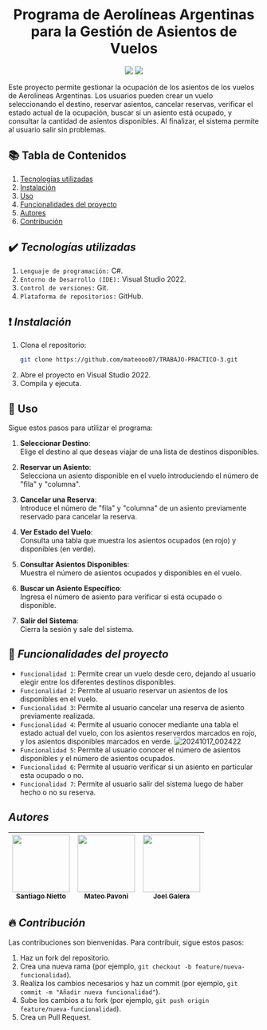 # <h1 align="center"> Programa de Aerolíneas Argentinas para la Gestión de Asientos de Vuelos </h1>
<p align="center"> 
  <img src="https://img.shields.io/badge/status-En%20desarrollo-yellowgreen">
  <img src="https://img.shields.io/badge/release_date-October-green"> 
</p>

Este proyecto permite gestionar la ocupación de los asientos de los vuelos de Aerolíneas Argentinas. Los usuarios pueden crear un vuelo seleccionando el destino, reservar asientos, cancelar reservas, verificar el estado actual de la ocupación, buscar si un asiento está ocupado, y consultar la cantidad de asientos disponibles. Al finalizar, el sistema permite al usuario salir sin problemas.


## 📚 Tabla de Contenidos
1. [Tecnologías utilizadas](#%EF%B8%8F-tecnologías-utilizadas)
2. [Instalación](#-instalación)
3. [Uso](#-uso)
4. [Funcionalidades del proyecto](#-funcionalidades-del-proyecto)
5. [Autores](#autores)
6. [Contribución](#-contribución)


## ✔️ *Tecnologías utilizadas* 

1. `Lenguaje de programación:` C#.
2. `Entorno de Desarrollo (IDE):` Visual Studio 2022.
3. `Control de versiones:` Git.
4. `Plataforma de repositorios:` GitHub.
   
## ❗ *Instalación*
1. Clona el repositorio: 
   ```bash
   git clone https://github.com/mateooo07/TRABAJO-PRACTICO-3.git
2. Abre el proyecto en Visual Studio 2022.
3. Compila y ejecuta.

## 📌 Uso
Sigue estos pasos para utilizar el programa:

1. **Seleccionar Destino**:  
   Elige el destino al que deseas viajar de una lista de destinos disponibles.

2. **Reservar un Asiento**:  
   Selecciona un asiento disponible en el vuelo introduciendo el número de "fila" y "columna".

3. **Cancelar una Reserva**:  
   Introduce el número de "fila" y "columna" de un asiento previamente reservado para cancelar la reserva.

4. **Ver Estado del Vuelo**:  
   Consulta una tabla que muestra los asientos ocupados (en rojo) y disponibles (en verde).

5. **Consultar Asientos Disponibles**:  
   Muestra el número de asientos ocupados y disponibles en el vuelo.

6. **Buscar un Asiento Específico**:  
   Ingresa el número de asiento para verificar si está ocupado o disponible.

7. **Salir del Sistema**:  
   Cierra la sesión y sale del sistema.


## 🔨 *Funcionalidades del proyecto*

- `Funcionalidad 1`: Permite crear un vuelo desde cero, dejando al usuario elegir entre los diferentes destinos disponibles.
- `Funcionalidad 2`: Permite al usuario reservar un asientos de los disponibles en el vuelo.
- `Funcionalidad 3`: Permite al usuario cancelar una reserva de asiento previamente realizada.
- `Funcionalidad 4`: Permite al usuario conocer mediante una tabla el estado actual del vuelo, con los asientos reserverdos marcados en rojo, y los asientos disponibles marcados en verde.
 ![20241017_002422](https://github.com/user-attachments/assets/f06d7336-6cc6-41c1-b307-ec71a89c520a)
- `Funcionalidad 5`: Permite al usuario conocer el número de asientos disponibles y el número de asientos ocupados.
- `Funcionalidad 6`: Permite al usuario verificar si un asiento en particular esta ocupado o no.
- `Funcionalidad 7`: Permite al usuario salir del sistema luego de haber hecho o no su reserva.
  
## *Autores*

| [<img src="https://avatars.githubusercontent.com/u/156868155?v=4" width=115><br><sub>Santiago Nietto</sub>](https://github.com/santiagonietto) |  [<img src="https://avatars.githubusercontent.com/u/169093886?v=4" width=115><br><sub>Mateo Pavoni</sub>](https://github.com/mateooo07) |  [<img src="https://avatars.githubusercontent.com/u/167208412?v=4" width=115><br><sub>Joel Galera</sub>](https://github.com/1Joee) |
| :---: | :---: | :---: |


## 🔥 *Contribución*
Las contribuciones son bienvenidas. Para contribuir, sigue estos pasos: 

1. Haz un fork del repositorio.
2. Crea una nueva rama (por ejemplo, `git checkout -b feature/nueva-funcionalidad`).
3. Realiza los cambios necesarios y haz un commit (por ejemplo, `git commit -m "Añadir nueva funcionalidad"`).
4. Sube los cambios a tu fork (por ejemplo, `git push origin feature/nueva-funcionalidad`).
5. Crea un Pull Request.
